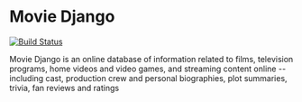 # Movie Django

[![Build Status](https://travis-ci.com/dusmel/movie-django.svg?branch=develop)](https://travis-ci.com/dusmel/movie-django)


Movie Django is an online database of information related to films, television programs, home videos and video games, and streaming content online -- including cast, production crew and personal biographies, plot summaries, trivia, fan reviews and ratings
